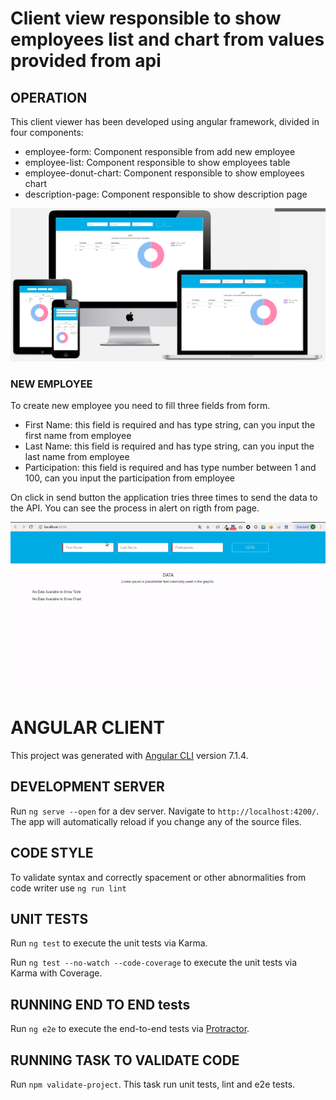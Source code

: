 
# Client view responsible to show employees list and chart from values provided from api

## OPERATION

This client viewer has been developed using angular framework, divided in four components:
- employee-form: Component responsible from add new employee
- employee-list: Component responsible to show employees table
- employee-donut-chart: Component responsible to show employees chart
- description-page: Component responsible to show description page

![Responsive Page](/docs/images/responsiveAngularCli.png "Responsive Page")

### NEW EMPLOYEE

To create new employee you need to fill three fields from form.
- First Name: this field is required and has type string, can you input the first name from employee
- Last Name: this field is required and has type string, can you input the last name from employee
- Participation: this field is required and has type number between 1 and 100, can you input the participation from employee

On click in send button the application tries three times to send the data to the API. You can see the process in alert on rigth from page.

![Responsive Page](/docs/images/createUser.gif "Responsive Page")

# ANGULAR CLIENT

This project was generated with [Angular CLI](https://github.com/angular/angular-cli) version 7.1.4.

## DEVELOPMENT SERVER

Run `ng serve --open` for a dev server. Navigate to `http://localhost:4200/`. The app will automatically reload if you change any of the source files.

## CODE STYLE

To validate syntax and correctly spacement or other abnormalities from code writer use `ng run lint` 

## UNIT TESTS

Run `ng test` to execute the unit tests via Karma.

Run `ng test --no-watch --code-coverage` to execute the unit tests via Karma with Coverage.

## RUNNING END TO END tests

Run `ng e2e` to execute the end-to-end tests via [Protractor](http://www.protractortest.org/).

## RUNNING TASK TO VALIDATE CODE

Run `npm validate-project`. This task run unit tests, lint and e2e tests.